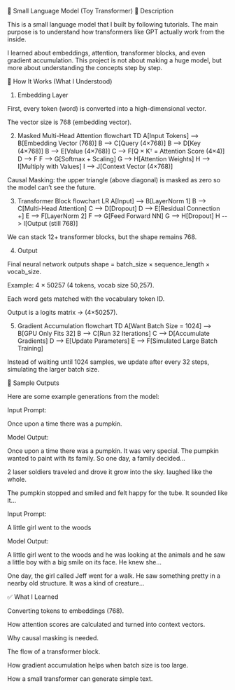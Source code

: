  🧠 Small Language Model (Toy Transformer)
📖 Description

This is a small language model that I built by following tutorials. The main purpose is to understand how transformers like GPT actually work from the inside.

I learned about embeddings, attention, transformer blocks, and even gradient accumulation. This project is not about making a huge model, but more about understanding the concepts step by step.

🔑 How It Works (What I Understood)
1. Embedding Layer

First, every token (word) is converted into a high-dimensional vector.

The vector size is 768 (embedding vector).

2. Masked Multi-Head Attention
flowchart TD
  A[Input Tokens] --> B[Embedding Vector (768)]
  B --> C[Query (4×768)]
  B --> D[Key (4×768)]
  B --> E[Value (4×768)]
  C --> F[Q × Kᵀ = Attention Score (4×4)]
  D --> F
  F --> G[Softmax + Scaling]
  G --> H[Attention Weights]
  H --> I[Multiply with Values]
  I --> J[Context Vector (4×768)]


Causal Masking: the upper triangle (above diagonal) is masked as zero so the model can’t see the future.

3. Transformer Block
flowchart LR
  A[Input] --> B[LayerNorm 1]
  B --> C[Multi-Head Attention]
  C --> D[Dropout]
  D --> E[Residual Connection +]
  E --> F[LayerNorm 2]
  F --> G[Feed Forward NN]
  G --> H[Dropout]
  H --> I[Output (still 768)]


We can stack 12+ transformer blocks, but the shape remains 768.

4. Output

Final neural network outputs shape = batch_size × sequence_length × vocab_size.

Example: 4 × 50257 (4 tokens, vocab size 50,257).

Each word gets matched with the vocabulary token ID.

Output is a logits matrix → (4×50257).

5. Gradient Accumulation
flowchart TD
  A[Want Batch Size = 1024] --> B[GPU Only Fits 32]
  B --> C[Run 32 Iterations]
  C --> D[Accumulate Gradients]
  D --> E[Update Parameters]
  E --> F[Simulated Large Batch Training]


Instead of waiting until 1024 samples, we update after every 32 steps, simulating the larger batch size.

📝 Sample Outputs

Here are some example generations from the model:

Input Prompt:

Once upon a time there was a pumpkin.


Model Output:

Once upon a time there was a pumpkin. It was very special. 
The pumpkin wanted to paint with its family. 
So one day, a family decided...

2 laser soldiers traveled and drove it grow into the sky. laughed like the whole.

The pumpkin stopped and smiled and felt happy for the tube. It sounded like it...


Input Prompt:

A little girl went to the woods


Model Output:

A little girl went to the woods and he was looking at the animals 
and he saw a little boy with a big smile on its face. 
He knew she...

One day, the girl called Jeff went for a walk. 
He saw something pretty in a nearby old structure. 
It was a kind of creature...

✅ What I Learned

Converting tokens to embeddings (768).

How attention scores are calculated and turned into context vectors.

Why causal masking is needed.

The flow of a transformer block.

How gradient accumulation helps when batch size is too large.

How a small transformer can generate simple text.

